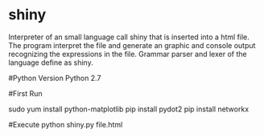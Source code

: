 # shiny
Interpreter of an small language call shiny that is inserted into a html file.
The program interpret the file and generate an graphic and console output recognizing the expressions in the file.
Grammar parser and lexer of the language define as shiny.

#Python Version
Python 2.7

#First Run

sudo yum install python-matplotlib
pip install pydot2
pip install networkx 

#Execute
python shiny.py file.html
